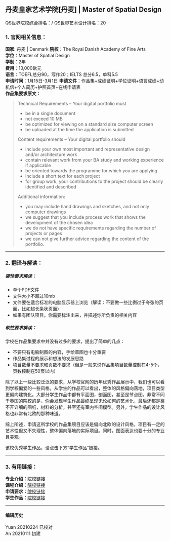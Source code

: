 ## 丹麦皇家艺术学院[丹麦] | Master of Spatial Design

QS世界院校综合排名：/
QS世界艺术设计排名：20

### 1. 官网相关信息：

**国家**: 丹麦 | Denmark
**院校**：The Royal Danish Academy of Fine Arts  
**学位**：Master of Spatial Design  
**学制**：2年  
**费用**：13,000欧元  
**语言**：TOEFL总分90，写作20；IELTS 总分6.5，单科5.5  
**申请时间**：1月15日-3月1日
**申请文件**：作品集+成绩证明+学位证明+语言成绩+动机信+个人简历+护照首页+在线申请表  
**作品集要求原文：**   
> Technical Requirements – Your digital portfolio must
> - be in a single document
> - not exceed 10 MB
> - be optimized for viewing on a standard size computer screen
> - be uploaded at the time the application is submitted
>
> Content requirements – Your digital portfolio should
> - include your own most important and representative design and/or architecture work
> - contain relevant work from your BA study and working experience if applicable
> - be oriented towards the programme for which you are applying
> - include a short text for each project
> - for group work, your contributions to the project should be clearly identified and described
>
> Additional information:
> - you may include hand drawings and sketches, and not only computer drawings
> - we suggest that you include process work that shows the development of the chosen idea
> - we do not have specific requirements regarding the number of projects or pages
> - we can not give further advice regarding the content of the portfolio.



---


### 2. 翻译与解读：

##### 硬性要求解读：
- 单个PDF文件
- 文件大小不超过10mb
- 文件要在适合标准的电脑显示器上浏览（解读：不要做一些比例过于夸张的页面，比如超长条状页面）
- 如果有团队项目，你需要标注出来，并描述你所负责的相关内容

##### 软性要求解读：
学校在作品集要求中并没有过多的要求，提出了简单的几点：
- 不要只有电脑制图的内容，手绘草图也十分重要
- 作品集过程的展示和想法的发展思路
- 项目数量不要求和页数不要求（但是一般来说作品集项目数量控制在4-5个，页数控制在50页以内）

除了以上一些比较泛泛的要求，从学校官网的历年优秀作品展示中，我们也可以看到学校偏爱的一些风格。从学生的作品可以看出，整体的风格偏向落地，项目类型更偏向建筑化。大部分学生作品中都有平面图，剖面图，甚至是节点图。非常不同于英国的院校的是，你会发现学生作品最终呈现无论如何的艺术化，最后还都是离不开详细的图纸，材料的分析，甚至还有室内空间模型。另外，学生作品的设计风格也非常有北欧的那种味道。

综上所述，申请这所学校的作品集项目应该是偏向北欧的设计风格，项目有一定的艺术性但又不失理性，整体偏向落地的实际项目。同时，图面表达也要十分的专业且美观。

该校优秀学生作品，请点击下方“学生作品”链接。

---


### 3. 有用链接：

**专业介绍：**[院校链接](https://royaldanishacademy.com/programme/spatial-design-0)  
**课程介绍：**[院校链接](https://royaldanishacademy.com/programme/spatial-design-perception-and-detail/about-programme)  
**申请要求：**[院校链接](https://royaldanishacademy.com/procedure-ma-design)  
**学生作品：**[院校链接](https://kglakademi.dk/kandidatprofiler?title=&subject-area=&year=All&study_program=4129&field_received_award_value=All)


---


#### 编辑历史
Yuan 20210224 已校对  
An 20210111 初建  
